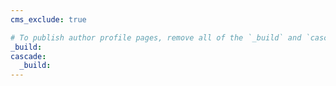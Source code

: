 ```yaml
---
cms_exclude: true

# To publish author profile pages, remove all of the `_build` and `cascade` settings below.
_build:
cascade:
  _build:
---
```

